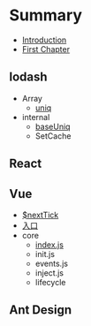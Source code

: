 # Summary

* [Introduction](README.md)
* [First Chapter](chapter1.md)

## lodash

* Array
  * [uniq](lodash/uniq.md)
* internal
  * [baseUniq](/lodash/interenal/baseuniq.md)
  * SetCache

## React

## Vue

* [$nextTick](vue/nexttick.md)
* [入口](/vue/entry.md)
* core
  * [index.js](/vue/core/index.md)
  * init.js
  * events.js
  * inject.js
  * lifecycle

## Ant Design


